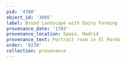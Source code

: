 ```yaml
---
pid: '4780'
object_id: '3005'
label: Broad Landscape with Dairy Farming
provenance_date: '1703'
provenance_location: Spain, Madrid
provenance_text: Portrait room in El Pardo
order: '0239'
collection: provenance
---
```

